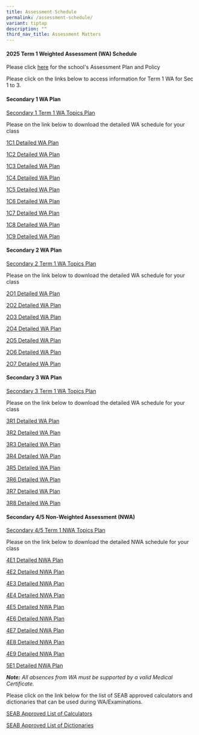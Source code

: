 ```yaml
---
title: Assessment Schedule
permalink: /assessment-schedule/
variant: tiptap
description: ""
third_nav_title: Assessment Matters
---
```

<h4>2025 Term 1 Weighted Assessment (WA) Schedule</h4>
<p>Please click <a href="https://www.bartleysec.moe.edu.sg/assessment-plan-and-policy/" rel="noopener nofollow" target="_blank">here</a> for
the school's Assessment Plan and Policy</p>
<p>Please click on the links below to access information for Term 1 WA for
Sec 1 to 3.</p>
<h4>Secondary 1 WA Plan</h4>
<p><a href="/files/Sec_1_2025_Term_1_WA_Topic_Plan.pdf" rel="noopener noreferrer nofollow" target="_blank">Secondary 1 Term 1 WA Topics Plan</a>
</p>
<p>Please on the link below to download the detailed WA schedule for your
class</p>
<p><a href="/files/1C1_Term_1_WA_Detailed_Schedule_2025.pdf" rel="noopener nofollow" target="_blank">1C1 Detailed WA Plan</a>
</p>
<p><a href="/files/1C2_Term_1_WA_Detailed_Schedule_2025.pdf" rel="noopener nofollow" target="_blank">1C2 Detailed WA Plan</a>
</p>
<p><a href="/files/1C3_Term_1_WA_Detailed_Schedule_2025.pdf" rel="noopener nofollow" target="_blank">1C3 Detailed WA Plan</a>
</p>
<p><a href="/files/1C4_Term_1_WA_Detailed_Schedule_2025.pdf" rel="noopener nofollow" target="_blank">1C4 Detailed WA Plan</a>
</p>
<p><a href="/files/1C5_Term_1_WA_Detailed_Schedule_2025.pdf" rel="noopener nofollow" target="_blank">1C5 Detailed WA Plan</a>
</p>
<p><a href="/files/1C6_Term_1_WA_Detailed_Schedule_2025.pdf" rel="noopener nofollow" target="_blank">1C6 Detailed WA Plan</a>
</p>
<p><a href="/files/1C7_Term_1_WA_Detailed_Schedule_2025.pdf" rel="noopener nofollow" target="_blank">1C7 Detailed WA Plan</a>
</p>
<p><a href="/files/1C8_Term_1_WA_Detailed_Schedule_2025.pdf" rel="noopener nofollow" target="_blank">1C8 Detailed WA Plan</a>
</p>
<p><a href="/files/1C9_Term_1_WA_Detailed_Schedule_2025.pdf" rel="noopener nofollow" target="_blank">1C9 Detailed WA Plan</a>
</p>
<h4>Secondary 2 WA Plan</h4>
<p><a href="/files/Sec_2_2025_Term_1_WA_Topic_Plan.pdf" rel="noopener nofollow" target="_blank">Secondary 2 Term 1 WA Topics Plan</a>
</p>
<p>Please on the link below to download the detailed WA schedule for your
class</p>
<p><a href="/files/2O1_Term_1_WA_Detailed_Schedule_2025.pdf" rel="noopener nofollow" target="_blank">2O1 Detailed WA Plan</a>
</p>
<p><a href="/files/2O2_Term_1_WA_Detailed_Schedule_2025.pdf" rel="noopener nofollow" target="_blank">2O2 Detailed WA Plan</a>
</p>
<p><a href="/files/2O3_Term_1_WA_Detailed_Schedule_2025.pdf" rel="noopener nofollow" target="_blank">2O3 Detailed WA Plan</a>
</p>
<p><a href="/files/2O4_Term_1_WA_Detailed_Schedule_2025.pdf" rel="noopener nofollow" target="_blank">2O4 Detailed WA Plan</a>
</p>
<p><a href="/files/2O5_Term_1_WA_Detailed_Schedule_2025.pdf" rel="noopener nofollow" target="_blank">2O5 Detailed WA Plan</a>
</p>
<p><a href="/files/2O6_Term_1_WA_Detailed_Schedule_2025.pdf" rel="noopener nofollow" target="_blank">2O6 Detailed WA Plan</a>
</p>
<p><a href="/files/2O7_Term_1_WA_Detailed_Schedule_2025.pdf" rel="noopener nofollow" target="_blank">2O7 Detailed WA Plan</a>
</p>
<h4>Secondary 3 WA Plan</h4>
<p><a href="/files/Sec_3_2025_Term_1_WA_Topic_Plan.pdf" rel="noopener nofollow" target="_blank">Secondary 3 Term 1 WA Topics Plan</a>
</p>
<p>Please on the link below to download the detailed WA schedule for your
class</p>
<p><a href="/files/3R1__Term_1_WA_Detailed_Schedule_2025_updated_11_Feb.pdf" rel="noopener nofollow" target="_blank">3R1 Detailed WA Plan</a>
</p>
<p><a href="/files/3R2__Term_1_WA_Detailed_Schedule_2025.pdf" rel="noopener nofollow" target="_blank">3R2 Detailed WA Plan</a>
</p>
<p><a href="/files/3R3__Term_1_WA_Detailed_Schedule_2025_updated_11_Feb.pdf" rel="noopener nofollow" target="_blank">3R3 Detailed WA Plan</a>
</p>
<p><a href="/files/3R4__Term_1_WA_Detailed_Schedule_2025.pdf" rel="noopener nofollow" target="_blank">3R4 Detailed WA Plan</a>
</p>
<p><a href="/files/3R5__Term_1_WA_Detailed_Schedule_2025.pdf" rel="noopener nofollow" target="_blank">3R5 Detailed WA Plan</a>
</p>
<p><a href="/files/3R6__Term_1_WA_Detailed_Schedule_2025.pdf" rel="noopener nofollow" target="_blank">3R6 Detailed WA Plan</a>
</p>
<p><a href="/files/3R7__Term_1_WA_Detailed_Schedule_2025.pdf" rel="noopener nofollow" target="_blank">3R7 Detailed WA Plan</a>
</p>
<p><a href="/files/3R8__Term_1_WA_Detailed_Schedule_2025.pdf" rel="noopener nofollow" target="_blank">3R8 Detailed WA Plan</a>
</p>
<h4>Secondary 4/5 Non-Weighted Assessment (NWA)</h4>
<p><a href="/files/Sec_4_5_2025_Term_1_NWA_Topic_Plan__updated_20_Jan.pdf" rel="noopener nofollow" target="_blank">Secondary 4/5 Term 1 NWA Topics Plan</a>
</p>
<p>Please on the link below to download the detailed NWA schedule for your
class</p>
<p><a href="/files/4E1_Term_1_NWA_Detailed_Schedule_2025.pdf" rel="noopener nofollow" target="_blank">4E1 Detailed NWA Plan</a>
</p>
<p><a href="/files/4E2_Term_1_NWA_Detailed_Schedule_2025.pdf" rel="noopener nofollow" target="_blank">4E2 Detailed NWA Plan</a>
</p>
<p><a href="/files/4E3_Term_1_NWA_Detailed_Schedule_2025.pdf" rel="noopener nofollow" target="_blank">4E3 Detailed NWA Plan</a>
</p>
<p><a href="/files/4E4_Term_1_NWA_Detailed_Schedule_2025.pdf" rel="noopener nofollow" target="_blank">4E4 Detailed NWA Plan</a>
</p>
<p><a href="/files/4E5_Term_1_NWA_Detailed_Schedule_2025.pdf" rel="noopener nofollow" target="_blank">4E5 Detailed NWA Plan</a>
</p>
<p><a href="/files/4E6_Term_1_NWA_Detailed_Schedule_2025.pdf" rel="noopener nofollow" target="_blank">4E6 Detailed NWA Plan</a>
</p>
<p><a href="/files/4E7_Term_1_NWA_Detailed_Schedule_2025.pdf" rel="noopener nofollow" target="_blank">4E7 Detailed NWA Plan</a>
</p>
<p><a href="/files/4E8_Term_1_NWA_Detailed_Schedule_2025.pdf" rel="noopener nofollow" target="_blank">4E8 Detailed NWA Plan</a>
</p>
<p><a href="/files/4E9_Term_1_NWA_Detailed_Schedule_2025.pdf" rel="noopener nofollow" target="_blank">4E9 Detailed NWA Plan</a>
</p>
<p><a href="/files/5E1_Term_1_NWA_Detailed_Schedule_2025.pdf" rel="noopener nofollow" target="_blank">5E1 Detailed NWA Plan</a>
</p>
<p></p>
<p><strong><em>Note:</em></strong><em> All absences from WA must be supported by a valid Medical Certificate.</em>
</p>
<p>Please click on the link below for the list of SEAB approved calculators
and dictionaries that can be used during WA/Examinations.</p>
<p><a href="https://file.go.gov.sg/seab-approvedcalculators.pdf" rel="noopener nofollow" target="_blank">SEAB Approved List of Calculators</a>
</p>
<p><a href="https://file.go.gov.sg/seab-approveddictionaries.pdf" rel="noopener nofollow" target="_blank">SEAB Approved List of Dictionaries</a>
</p>
<p></p>
<p></p>
<p></p>
<p></p>